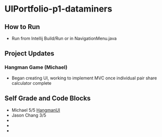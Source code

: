 # UIPortfolio-p1-dataminers
## How to Run
* Run from Intellij Build/Run or in NavigationMenu.java
## Project Updates
### Hangman Game (Michael)
* Began creating UI, working to implement MVC once individual pair share calculator complete
## Self Grade and Code Blocks
* Michael 5/5 <a href="https://github.com/mhayescs19/UIPortfolio-p1-dataminers/blob/hangman/src/view_control/HangmanUI.java">HangmanUI</a>
* Jason Chang 3/5 
*
*
*
